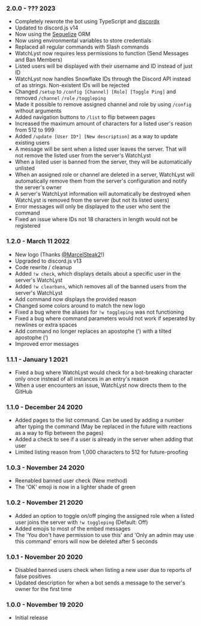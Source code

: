 ### 2.0.0 - ??? 2023
- Completely rewrote the bot using TypeScript and [discordx](https://discordx.js.org/)
- Updated to discord.js v14
- Now using the [Sequelize](https://sequelize.org/) ORM
- Now using environmental variables to store credentials
- Replaced all regular commands with Slash commands
- WatchLyst now requires less permissions to function (Send Messages and Ban Members)
- Listed users will be displayed with their username and ID instead of just ID
- WatchLyst now handles Snowflake IDs through the Discord API instead of as strings. Non-existent IDs will be rejected
- Changed `/setup` to `/config [Channel] [Role] [Toggle Ping]` and removed `/channel` `/role` `/toggleping`
- Made it possible to remove assigned channel and role by using `/config` without arguments
- Added navigation buttons to `/list` to flip between pages
- Increased the maximum amount of characters for a listed user's reason from 512 to 999
- Added `/update [User ID*] [New description]` as a way to update existing users
- A message will be sent when a listed user leaves the server. That will not remove the listed user from the server's WatchLyst
- When a listed user is banned from the server, they will be automatically unlisted
- When an assigned role or channel are deleted in a server, WatchLyst will automatically remove them from the server's configuration and notify the server's owner
- A server's WatchLyst information will automatically be destroyed when WatchLyst is removed from the server (but not its listed users)
- Error messages will only be displayed to the user who sent the command
- Fixed an issue where IDs not 18 characters in length would not be registered

### 1.2.0 - March 11 2022
- New logo (Thanks [@MarcelSteak2](https://twitter.com/MarcelSteak2)!)
- Upgraded to discord.js v13
- Code rewrite / cleanup
- Added `!w check`, which displays details about a specific user in the server's WatchLyst
- Added `!w clearbans`, which removes all of the banned users from the server's WatchLyst
- Add command now displays the provided reason
- Changed some colors around to match the new logo
- Fixed a bug where the aliases for `!w toggleping` was not functioning
- Fixed a bug where command parameters would not work if seperated by newlines or extra spaces
- Add command no longer replaces an apostophe (') with a tilted apostophe (’)
- Improved error messages

### 1.1.1 - January 1 2021
- Fixed a bug where WatchLyst would check for a bot-breaking character only once instead of all instances in an entry's reason
- When a user encounters an issue, WatchLyst now directs them to the GitHub

### 1.1.0 - December 24 2020
- Added pages to the list command. Can be used by adding a number after typing the command (May be replaced in the future with reactions as a way to flip between the pages)
- Added a check to see if a user is already in the server when adding that user
- Limited listing reason from 1,000 characters to 512 for future-proofing

### 1.0.3 - November 24 2020
- Reenabled banned user check (New method)
- The 'OK' emoji is now in a lighter shade of green

### 1.0.2 - November 21 2020
- Added an option to toggle on/off pinging the assigned role when a listed user joins the server with `!w toggleping` (Default: Off)
- Added emojis to most of the embed messages
- The 'You don't have permission to use this' and 'Only an admin may use this command' errors will now be deleted after 5 seconds

### 1.0.1 - November 20 2020
- Disabled banned users check when listing a new user due to reports of false positives
- Updated description for when a bot sends a message to the server's owner for the first time

### 1.0.0 - November 19 2020
- Initial release